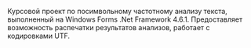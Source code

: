 Курсовой проект по посимвольному частотному анализу текста, выполненный на Windows Forms .Net Framework 4.6.1.
Предоставляет возможность распечатки результатов анализов, работает с кодировками UTF.
